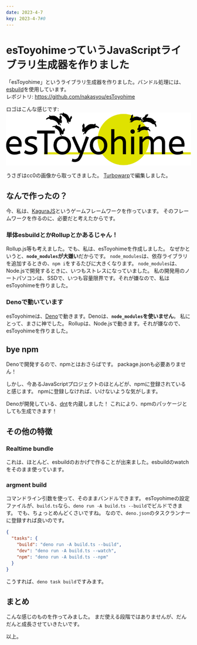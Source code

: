 ```yaml
---
date: 2023-4-7
key: 2023-4-7#0
---
```

# esToyohimeっていうJavaScriptライブラリ生成器を作りました

「esToyohime」というライブラリ生成器を作りました。バンドル処理には、[esbuild](https://esbuild.github.io)を使用しています。  
レポジトリ: https://github.com/nakasyou/esToyohime

ロゴはこんな感じです:  
![esToyohime logo](https://raw.githubusercontent.com/nakasyou/esToyohime/main/assets/estoyohime.svg)

うさぎはcc0の画像から取ってきました。
[Turbowarp](https://turbowarp.org)で編集しました。
## なんで作ったの？
今、私は、[KaguraJS](https://github.com/nakasyou/KaguraJS)というゲームフレームワークを作っています。
そのフレームワークを作るのに、必要だと考えたからです。
### 単体esbuildとかRollupとかあるじゃん！
Rollup.js等も考えました。でも、私は、esToyohimeを作成しました。
なぜかというと、**`node_modules`が大嫌い**だからです。
`node_modules`は、依存ライブラリを追加するときの、`npm i`をするたびに大きくなります。
`node_modules`は、Node.jsで開発するときに、いつもストレスになっていました。
私の開発用のノートパソコンは、SSDで、いつも容量限界です。それが嫌なので、私はesToyohimeを作りました。
### Denoで動いています
esToyohimeは、[Deno](https://deno.land)で動きます。Denoは、**`node_modules`を使いません**。
私にとって、まさに神でした。
Rollupは、Node.jsで動きます。それが嫌なので、esToyohimeを作りました。
## bye npm
Denoで開発するので、npmとはおさらばです。
package.jsonも必要ありません！

しかし、今あるJavaScriptプロジェクトのほとんどが、npmに登録されていると感じます。
npmに登録しなければ、いけないような気がします。

Denoが開発している、[dnt](https://github.com/denoland/dnt)を内蔵しました！
これにより、npmのパッケージとしても生成できます！
## その他の特徴
### Realtime bundle
これは、ほとんど、esbuildのおかげで作ることが出来ました。esbuildのwatchをそのまま使っています。
### argment build
コマンドライン引数を使って、そのままバンドルできます。
esToyohimeの設定ファイルが、`build.ts`なら、`deno run -A build.ts --build`でビルドできます。
でも、ちょっとめんどくさいですね。
なので、`deno.json`のタスクランナーに登録すれば良いのです。
```json
{
  "tasks": {
    "build": "deno run -A build.ts --build",
    "dev": "deno run -A build.ts --watch",
    "npm": "deno run -A build.ts --npm"
  }
}
```
こうすれば、`deno task build`ですみます。
## まとめ
こんな感じのものを作ってみました。
まだ使える段階ではありませんが、だんだんと成長させていきたいです。

以上。
